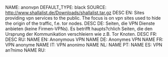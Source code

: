 NAME:   anonvpn
DEFAULT_TYPE: black
SOURCE: http://www.shallalist.de/Downloads/shallalist.tar.gz
DESC EN: Sites providing vpn services to the public. The focus is on vpn sites used to hide the origin of the traffic, f.e. tor nodes.
DESC DE: Seiten, die VPN Dienste anbieten (keine Firmen-VPNs). Es betrifft haupts?chlich Seiten, die den Ursprung der Kommunikation verschleiern wie z.B. Tor Knoten.
DESC FR: 
DESC RU: 
NAME EN: Anonymous VPN
NAME DE: Anonymes VPN
NAME FR: VPN anonyme
NAME IT: VPN anonimo 
NAME NL:
NAME PT:
NAME ES: VPN an?nimo
NAME RU:  

